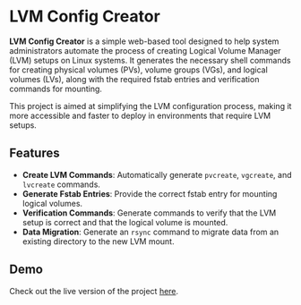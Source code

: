 # LVM Config Creator

**LVM Config Creator** is a simple web-based tool designed to help system administrators automate the process of creating Logical Volume Manager (LVM) setups on Linux systems. It generates the necessary shell commands for creating physical volumes (PVs), volume groups (VGs), and logical volumes (LVs), along with the required fstab entries and verification commands for mounting.

This project is aimed at simplifying the LVM configuration process, making it more accessible and faster to deploy in environments that require LVM setups.

## Features

- **Create LVM Commands**: Automatically generate `pvcreate`, `vgcreate`, and `lvcreate` commands.
- **Generate Fstab Entries**: Provide the correct fstab entry for mounting logical volumes.
- **Verification Commands**: Generate commands to verify that the LVM setup is correct and that the logical volume is mounted.
- **Data Migration**: Generate an `rsync` command to migrate data from an existing directory to the new LVM mount.

## Demo

Check out the live version of the project [here](https://github.com/safesploitOrg/lvm-config-creator).

